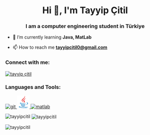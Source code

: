 <h1 align="center">Hi 👋, I'm Tayyip Çitil</h1>
<h3 align="center">I am a computer engineering student in Türkiye</h3>

- 🌱 I’m currently learning **Java, MatLab**

- 📫 How to reach me **tayyipcitil0@gmail.com**

<h3 align="left">Connect with me:</h3>
<p align="left">
<a href="https://linkedin.com/in/Tayyip Çitil
 " target="blank"><img align="center" src="https://raw.githubusercontent.com/rahuldkjain/github-profile-readme-generator/master/src/images/icons/Social/linked-in-alt.svg" alt="tayyip çi̇ti̇l" height="30" width="40" /></a>
</p>

<h3 align="left">Languages and Tools:</h3>
<p align="left"> <a href="https://git-scm.com/" target="_blank" rel="noreferrer"> <img src="https://www.vectorlogo.zone/logos/git-scm/git-scm-icon.svg" alt="git" width="40" height="40"/> </a> <a href="https://www.java.com" target="_blank" rel="noreferrer"> <img src="https://raw.githubusercontent.com/devicons/devicon/master/icons/java/java-original.svg" alt="java" width="40" height="40"/> </a> <a href="https://www.mathworks.com/" target="_blank" rel="noreferrer"> <img src="https://upload.wikimedia.org/wikipedia/commons/2/21/Matlab_Logo.png" alt="matlab" width="40" height="40"/> </a> </p>

<p><img align="left" src="https://github-readme-stats.vercel.app/api/top-langs?username=tayyipcitil&show_icons=true&locale=en&layout=compact" alt="tayyipcitil" /></p>

<p>&nbsp;<img align="center" src="https://github-readme-stats.vercel.app/api?username=tayyipcitil&show_icons=true&locale=en" alt="tayyipcitil" /></p>

<p><img align="center" src="https://github-readme-streak-stats.herokuapp.com/?user=tayyipcitil&" alt="tayyipcitil" /></p>
